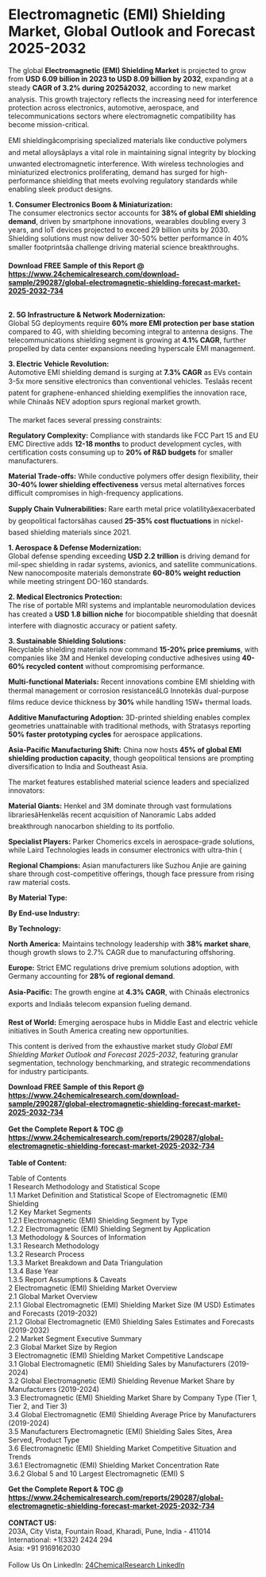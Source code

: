 <h1>Electromagnetic (EMI) Shielding Market, Global Outlook and Forecast 2025-2032</h1><p>The global <strong>Electromagnetic (EMI) Shielding Market</strong> is projected to grow from <strong>USD 6.09 billion in 2023 to USD 8.09 billion by 2032</strong>, expanding at a steady <strong>CAGR of 3.2% during 2025â2032</strong>, according to new market analysis. This growth trajectory reflects the increasing need for interference protection across electronics, automotive, aerospace, and telecommunications sectors where electromagnetic compatibility has become mission-critical.</p><p>EMI shieldingâcomprising specialized materials like conductive polymers and metal alloysâplays a vital role in maintaining signal integrity by blocking unwanted electromagnetic interference. With wireless technologies and miniaturized electronics proliferating, demand has surged for high-performance shielding that meets evolving regulatory standards while enabling sleek product designs.</p><p><strong>1. Consumer Electronics Boom &amp; Miniaturization:</strong><br>
The consumer electronics sector accounts for <strong>38% of global EMI shielding demand</strong>, driven by smartphone innovations, wearables doubling every 3 years, and IoT devices projected to exceed 29 billion units by 2030. Shielding solutions must now deliver 30-50% better performance in 40% smaller footprintsâa challenge driving material science breakthroughs.</p><div><b>Download FREE Sample of this Report @ 
            <a href="https://www.24chemicalresearch.com/download-sample/290287/global-electromagnetic-shielding-forecast-market-2025-2032-734">
            https://www.24chemicalresearch.com/download-sample/290287/global-electromagnetic-shielding-forecast-market-2025-2032-734</a></b></div><br><p><strong>2. 5G Infrastructure &amp; Network Modernization:</strong><br>
Global 5G deployments require <strong>60% more EMI protection per base station</strong> compared to 4G, with shielding becoming integral to antenna designs. The telecommunications shielding segment is growing at <strong>4.1% CAGR</strong>, further propelled by data center expansions needing hyperscale EMI management.</p><p><strong>3. Electric Vehicle Revolution:</strong><br>
Automotive EMI shielding demand is surging at <strong>7.3% CAGR</strong> as EVs contain 3-5x more sensitive electronics than conventional vehicles. Teslaâs recent patent for graphene-enhanced shielding exemplifies the innovation race, while Chinaâs NEV adoption spurs regional market growth.</p><p>The market faces several pressing constraints:</p><p><strong>Regulatory Complexity:</strong> Compliance with standards like FCC Part 15 and EU EMC Directive adds <strong>12-18 months</strong> to product development cycles, with certification costs consuming up to <strong>20% of R&amp;D budgets</strong> for smaller manufacturers.</p><p><strong>Material Trade-offs:</strong> While conductive polymers offer design flexibility, their <strong>30-40% lower shielding effectiveness</strong> versus metal alternatives forces difficult compromises in high-frequency applications.</p><p><strong>Supply Chain Vulnerabilities:</strong> Rare earth metal price volatilityâexacerbated by geopolitical factorsâhas caused <strong>25-35% cost fluctuations</strong> in nickel-based shielding materials since 2021.</p><p><strong>1. Aerospace &amp; Defense Modernization:</strong><br>
Global defense spending exceeding <strong>USD 2.2 trillion</strong> is driving demand for mil-spec shielding in radar systems, avionics, and satellite communications. New nanocomposite materials demonstrate <strong>60-80% weight reduction</strong> while meeting stringent DO-160 standards.</p><p><strong>2. Medical Electronics Protection:</strong><br>
The rise of portable MRI systems and implantable neuromodulation devices has created a <strong>USD 1.8 billion niche</strong> for biocompatible shielding that doesnât interfere with diagnostic accuracy or patient safety.</p><p><strong>3. Sustainable Shielding Solutions:</strong><br>
Recyclable shielding materials now command <strong>15-20% price premiums</strong>, with companies like 3M and Henkel developing conductive adhesives using <strong>40-60% recycled content</strong> without compromising performance.</p><p><strong>Multi-functional Materials:</strong> Recent innovations combine EMI shielding with thermal management or corrosion resistanceâLG Innotekâs dual-purpose films reduce device thickness by <strong>30%</strong> while handling 15W+ thermal loads.</p><p><strong>Additive Manufacturing Adoption:</strong> 3D-printed shielding enables complex geometries unattainable with traditional methods, with Stratasys reporting <strong>50% faster prototyping cycles</strong> for aerospace applications.</p><p><strong>Asia-Pacific Manufacturing Shift:</strong> China now hosts <strong>45% of global EMI shielding production capacity</strong>, though geopolitical tensions are prompting diversification to India and Southeast Asia.</p><p>The market features established material science leaders and specialized innovators:</p><p><strong>Material Giants:</strong> Henkel and 3M dominate through vast formulations librariesâHenkelâs recent acquisition of Nanoramic Labs added breakthrough nanocarbon shielding to its portfolio.</p><p><strong>Specialist Players:</strong> Parker Chomerics excels in aerospace-grade solutions, while Laird Technologies leads in consumer electronics with ultra-thin (

</p><p><strong>Regional Champions:</strong> Asian manufacturers like Suzhou Anjie are gaining share through cost-competitive offerings, though face pressure from rising raw material costs.</p><p><strong>By Material Type:</strong></p><p><strong>By End-use Industry:</strong></p><p><strong>By Technology:</strong></p><p><strong>North America:</strong> Maintains technology leadership with <strong>38% market share</strong>, though growth slows to 2.7% CAGR due to manufacturing offshoring.</p><p><strong>Europe:</strong> Strict EMC regulations drive premium solutions adoption, with Germany accounting for <strong>28% of regional demand</strong>.</p><p><strong>Asia-Pacific:</strong> The growth engine at <strong>4.3% CAGR</strong>, with Chinaâs electronics exports and Indiaâs telecom expansion fueling demand.</p><p><strong>Rest of World:</strong> Emerging aerospace hubs in Middle East and electric vehicle initiatives in South America creating new opportunities.</p><p>This content is derived from the exhaustive market study <em>Global EMI Shielding Market Outlook and Forecast 2025-2032</em>, featuring granular segmentation, technology benchmarking, and strategic recommendations for industry participants.</p><div><b>Download FREE Sample of this Report @ 
            <a href="https://www.24chemicalresearch.com/download-sample/290287/global-electromagnetic-shielding-forecast-market-2025-2032-734">
            https://www.24chemicalresearch.com/download-sample/290287/global-electromagnetic-shielding-forecast-market-2025-2032-734</a></b></div><br><div><b>Get the Complete Report & TOC @ 
            <a href="https://www.24chemicalresearch.com/reports/290287/global-electromagnetic-shielding-forecast-market-2025-2032-734">
            https://www.24chemicalresearch.com/reports/290287/global-electromagnetic-shielding-forecast-market-2025-2032-734</a></b></div><br>
            <b>Table of Content:</b><p>Table of Contents<br />
1 Research Methodology and Statistical Scope<br />
1.1 Market Definition and Statistical Scope of Electromagnetic (EMI) Shielding<br />
1.2 Key Market Segments<br />
1.2.1 Electromagnetic (EMI) Shielding Segment by Type<br />
1.2.2 Electromagnetic (EMI) Shielding Segment by Application<br />
1.3 Methodology & Sources of Information<br />
1.3.1 Research Methodology<br />
1.3.2 Research Process<br />
1.3.3 Market Breakdown and Data Triangulation<br />
1.3.4 Base Year<br />
1.3.5 Report Assumptions & Caveats<br />
2 Electromagnetic (EMI) Shielding Market Overview<br />
2.1 Global Market Overview<br />
2.1.1 Global Electromagnetic (EMI) Shielding Market Size (M USD) Estimates and Forecasts (2019-2032)<br />
2.1.2 Global Electromagnetic (EMI) Shielding Sales Estimates and Forecasts (2019-2032)<br />
2.2 Market Segment Executive Summary<br />
2.3 Global Market Size by Region<br />
3 Electromagnetic (EMI) Shielding Market Competitive Landscape<br />
3.1 Global Electromagnetic (EMI) Shielding Sales by Manufacturers (2019-2024)<br />
3.2 Global Electromagnetic (EMI) Shielding Revenue Market Share by Manufacturers (2019-2024)<br />
3.3 Electromagnetic (EMI) Shielding Market Share by Company Type (Tier 1, Tier 2, and Tier 3)<br />
3.4 Global Electromagnetic (EMI) Shielding Average Price by Manufacturers (2019-2024)<br />
3.5 Manufacturers Electromagnetic (EMI) Shielding Sales Sites, Area Served, Product Type<br />
3.6 Electromagnetic (EMI) Shielding Market Competitive Situation and Trends<br />
3.6.1 Electromagnetic (EMI) Shielding Market Concentration Rate<br />
3.6.2 Global 5 and 10 Largest Electromagnetic (EMI) S</p><div><b>Get the Complete Report & TOC @ 
            <a href="https://www.24chemicalresearch.com/reports/290287/global-electromagnetic-shielding-forecast-market-2025-2032-734">
            https://www.24chemicalresearch.com/reports/290287/global-electromagnetic-shielding-forecast-market-2025-2032-734</a></b></div><br><b>CONTACT US:</b><br>
            203A, City Vista, Fountain Road, Kharadi, Pune, India - 411014<br>
            International: +1(332) 2424 294<br>
            Asia: +91 9169162030 <br><br>
            Follow Us On LinkedIn: <a href="https://www.linkedin.com/company/24chemicalresearch/">24ChemicalResearch LinkedIn</a>